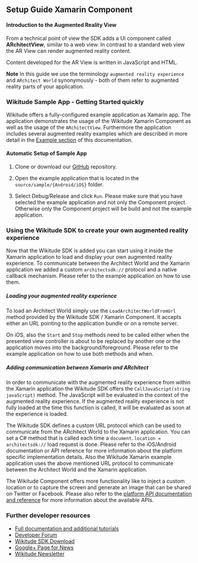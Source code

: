 ## Setup Guide Xamarin Component

#### Introduction to the Augmented Reality View
From a technical point of view the SDK adds a UI component called **ARchitectView**, similar to a web view. In contrast to a standard web view the AR View can render augmented reality content.

Content developed for the AR View is written in JavaScript and HTML. 

**Note** In this guide we use the terminology `augmented reality experience` and `ARchitect World` synonymously - both of them refer to augmented reality parts of your application. 

<a id="XamarinSampleApp"></a>
### Wikitude Sample App - Getting Started quickly

Wikitude offers a fully-configured example application as Xamarin app. The application demonstrates the usage of the Wikitude Xamarin Component as well as the usage of the `ARchitectView`. Furthermore the application includes several augmented reality examples which are described in more detail in the [Example section](http://www.wikitude.com/external/doc/documentation/latest/xamarin/samples.html) of this documentation.

#### Automatic Setup of Sample App

1. Clone or download our [GitHub](http://github.com/wikitude/wikitude-xamarin) repository.

2. Open the example application that is located in the `source/sample/{Android/iOS}` folder.

3. Select Debug/Release and click `Run`. Please make sure that you have selected the example application and not only the Component project. Otherwise only the Component project will be build and not the example application.

### Using the Wikitude SDK to create your own augmented reality experience

Now that the Wikitude SDK is added you can start using it inside the Xamarin application to load and display your own augmented reality experience. To communicate between the Architect World and the Xamarin application we added a custom `architectsdk://` protocol and a native callback mechanism. Please refer to the example application on how to use them.
 

##### Loading your augmented reality experience

To load an Architect World simply use the `LoadArchitectWorldFromUrl` method provided by the Wikitude SDK / Xamarin Component. It accepts either an URL pointing to the application bundle or on a remote server. 

On iOS, also the `Start` and `Stop` methods need to be called either when the presented view controller is about to be replaced by another one or the application moves into the background/foreground. Please refer to the example application on how to use both methods and when.

##### Adding communication between Xamarin and ARchitect

In order to communicate with the augmented reality experience from within the Xamarin application the Wikitude SDK offers the `CallJavaScript(string javaScript)` method. The JavaScript will be evaluated in the context of the augmented reality experience. If the augmented reality experience is not fully loaded at the time this function is called, it will be evaluated as soon at the experience is loaded. 

The Wikitude SDK defines a custom URL protocol which can be used to communicate from the ARchitect World to the Xamarin application. You can set a C# method that is called each time a `document.location = architectsdk://` load request is done. Please refer to the iOS/Android documentation or API reference for more information about the platform specific implementation details. Also the Wikitude Xamarin example application uses the above mentioned URL protocol to communicate between the Architect World and the Xamarin application.

The Wikitude Component offers more functionality like to inject a custom location or to capture the screen and generate an image that can be shared on Twitter or Facebook. Please also refer to the [platform API documentation and reference](http://www.wikitude.com/external/doc/documentation/latest/xamarin/referencexamarin.html#xamarin-component-reference) for more information about the available APIs.
  

### Further developer resources
* <a href="http://www.wikitude.com/developer/documentation/xamarin" target="_top">Full documentation and additional tutorials</a>
* <a href="http://www.wikitude.com/developer/developer-forum" target="_top">Developer Forum</a>
* <a href="http://www.wikitude.com/download" target="_top">Wikitude SDK Download</a>
* <a href="https://plus.google.com/u/0/103004921345651739447/posts" target="_top">Google+ Page for News</a>
* <a href="http://www.wikitude.com/newsletter" target="_top">Wikitude Newsletter</a>
